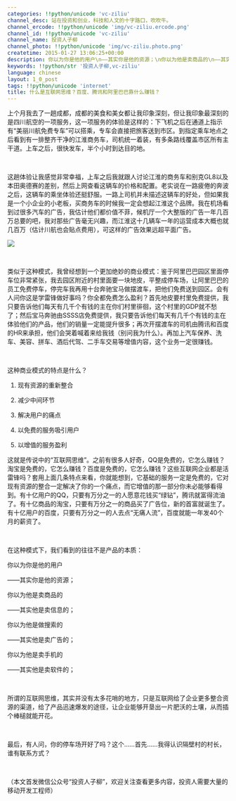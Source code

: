 ```yaml
---
categories: !!python/unicode 'vc-ziliu'
channel_desc: 站在投资和创业，科技和人文的十字路口，吹吹牛。
channel_ercode: !!python/unicode 'img/vc-ziliu.ercode.png'
channel_id: !!python/unicode 'vc-ziliu'
channel_name: 投资人子柳
channel_photo: !!python/unicode 'img/vc-ziliu.photo.png'
createtime: 2015-01-27 13:06:25+00:00
description: 你以为你是他的用户\n——其实你是他的资源；\n你以为他是卖商品的\n——其实他是卖信息的；\n你以为他是做搜索的\n——其实他是卖广告的；\n你以为他是卖手机的\n——其实他是卖软件的；
keywords: !!python/str '投资人子柳,vc-ziliu'
language: chinese
layout: 1_0_post
tags: !!python/unicode 'internet'
title: 什么是互联网思维？百度、腾讯和阿里巴巴靠什么赚钱？
---
```

<div class="rich_media_content" id="js_content">
<p>
         上个月我去了一趟成都，成都的美食和美女都让我印象深刻，但让我印象最深刻的是四川航空的一项服务，这一项服务的体验是这样的：下飞机之后在通道上指示有“美丽川航免费专车”可以搭乘，专车会直接把旅客送到市区。到指定乘车地点之后看到有一排整齐干净的江淮商务车，司机统一着装，有多条路线覆盖市区所有主干道。上车之后，很快发车，半个小时到达目的地。
        </p>
<p>
<br/>
</p>
<p>
         这趟体验让我感觉非常幸福，上车之后我就跟人讨论江淮的商务车和别克GL8以及本田奥德赛的差别，然后上网查看这辆车的价格和配置。老实说在一路疲倦的奔波之后，这辆车的乘坐体验还挺舒服。一路上司机并未描述这辆车的好处，但如果我是一个小企业的小老板，买商务车的时候我一定会想起江淮这个品牌。我在机场看到过很多汽车的广告，我估计他们都价值不菲，候机厅一个大整版的广告一年几百万总要的吧，我对那些广告毫无兴趣，而江淮这十几辆车一年的运营成本大概也就几百万（估计川航也会贴点费用），可这样的广告效果远超平面广告。
        </p>
<p>
<img data-ratio="0.75" data-s="300,640" data-src="" data-type="jpeg" data-w="448" src="{{ '/img/5pjrn0aic1L1ibYRiby0fImicUHv5uxicrB67KJEYHopAtgcicRV8ppGMiarclUibzqM9LcnibKBHnHMyXC2ANibmdjiapHHA..png' | prepend: site.img | replace: '//','/' }}"/>
</p>
<p>
<br/>
</p>
<p>
         类似于这种模式，我曾经想到一个更加绝妙的商业模式：鉴于阿里巴巴园区里面停车位非常紧张，我去园区附近的村里面要一块地皮，平整成停车场，让阿里巴巴的员工免费停车，停完车我再用十台奔驰宝马做摆渡车，把他们免费送到园区。会有人问你这是学雷锋做好事吗？你全都免费怎么盈利？首先地皮要村里免费提供，我只要告诉他们每天有几千个有钱的主在你们村里徘徊，这个村里的GDP就不愁了；然后宝马奔驰由SSSS店免费提供，我只要告诉他们每天有几千个有钱的主在体验他们的产品，他们的销量一定能提升很多；再次开摆渡车的司机由腾讯和百度的HR来承担，他们会哭着喊着来给我钱（别问我为什么）。再加上汽车保养、洗车、美容、拼车、酒后代驾、二手车交易等增值内容，这个业务一定很赚钱。
        </p>
<p>
<br/>
</p>
<p>
         这种商业模式的特点是什么？
        </p>
<ol class="list-paddingleft-2" style="list-style-type: decimal;">
<li>
<p class="p1">
<span class="s1">
            现有资源的重新整合
           </span>
</p>
</li>
<li>
<p class="p1">
<span class="s1">
            减少中间环节
           </span>
</p>
</li>
<li>
<p class="p1">
<span class="s1">
            解决用户的痛点
           </span>
</p>
</li>
<li>
<p class="p1">
<span class="s1">
            以免费的服务吸引用户
           </span>
</p>
</li>
<li>
<p class="p2">
<span class="s1">
            以增值的服务盈利
           </span>
</p>
</li>
</ol>
<p class="p2">
<span class="s1">
          这就是传说中的“互联网思维”。之前有很多人好奇，QQ是免费的，它怎么赚钱？淘宝是免费的，它怎么赚钱？百度是免费的，它怎么赚钱？这些互联网企业都是活雷锋吗？套用上面几条特点来看，你就能想到，它基础的服务一定是免费的，它对现有资源的整合一定解决了你的一个痛点，而它增值的那一部分你未必能够看得到。有十亿用户的QQ，只要有万分之一的人愿意花钱买“绿钻”，腾讯就富得流油了。有十亿商品的淘宝，只要有万分之一的商品买了广告位，新的首富就诞生了。有十亿用户的百度，只要有万分之一的人去点“无痛人流”，百度就能一年发40个月的薪资了。
         </span>
</p>
<p class="p2">
<span class="s1">
<br/>
</span>
</p>
<p class="p2">
<span class="s1">
          在这种模式下，我们看到的往往不是产品的本质：
         </span>
</p>
<p class="p2">
<span class="s1">
</span>
</p>
<p class="p1">
<span class="s1">
          你以为你是他的用户
         </span>
</p>
<p class="p1">
<span class="s1">
          ——其实你是他的资源；
         </span>
</p>
<p class="p1">
<span class="s1">
          你以为他是卖商品的
         </span>
</p>
<p class="p1">
<span class="s1">
          ——其实他是卖信息的；
         </span>
</p>
<p class="p1">
<span class="s1">
          你以为他是做搜索的
         </span>
</p>
<p class="p1">
<span class="s1">
          ——其实他是卖广告的；
         </span>
</p>
<p class="p1">
<span class="s1">
          你以为他是卖手机的
         </span>
</p>
<p class="p1">
<span class="s1">
          ——其实他是卖软件的；
         </span>
</p>
<p class="p1">
<span class="s1">
<br/>
</span>
</p>
<p class="p1">
<span class="s1">
          所谓的互联网思维，其实并没有太多花哨的地方，只是互联网给了企业更多整合资源的渠道，给了产品迅速爆发的途径，让企业能够开垦出一片肥沃的土壤，从而插个棒槌就能开花。
         </span>
</p>
<p class="p1">
<span class="s1">
<br/>
</span>
</p>
<p class="p1">
<span class="s1">
          最后，有人问，你的停车场开好了吗？这个……首先……我得认识隔壁村的村长，谁有联系方式？
         </span>
</p>
<p class="p2">
<span class="s1">
<br/>
</span>
</p>
<p class="p2">
<span class="s1">
          （本文首发微信公众号“投资人子柳”，欢迎关注查看更多内容，投资人需要大量的移动开发工程师）
          <br/>
</span>
<br/>
</p>
<p>
<br/>
</p>
</div>